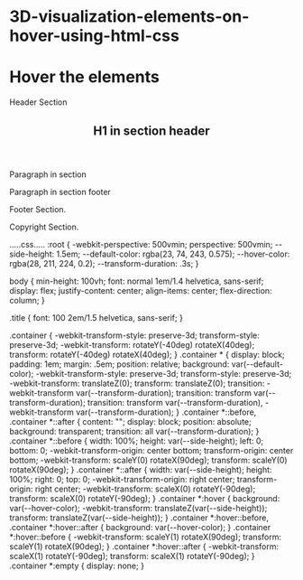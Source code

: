 # 3D-visualization-elements-on-hover-using-html-css
<!DOCTYPE html>
<html>
  <head>
    <meta charset="utf-8">
    <meta name="viewport" content="width=device-width">
    <title>repl.it</title>
    <link href="style.css" rel="stylesheet" type="text/css" />
  </head>
  <body>
    <script src="script.js"></script>
    <html lang="en" >
<head>
  <meta charset="UTF-8">
  <title>3D Visualization | Webdevtrick.com</title>
  <link rel="stylesheet" href="https://cdnjs.cloudflare.com/ajax/libs/meyer-reset/2.0/reset.min.css">
  <link rel="stylesheet" href="style.css">
 
</head>
<body>
<h1 class="title">Hover the elements</h1>
<div class="container">
  <div>
    <p>Header Section</p>
    <section>
      <header>
        <h1>H1 in section header</h1>
      </header>
      <p>Paragraph in section</p>
      <footer>
        <p>Paragraph in section footer</p>
      </footer>
    </section>
    <p>Footer Section.</p>
    <p>Copyright Section.</p>
  </div>
</div>
  </body>
</html>
.....css.....
:root {
  -webkit-perspective: 500vmin;
          perspective: 500vmin;
  --side-height: 1.5em;
  --default-color: rgba(23, 74, 243, 0.575);
  --hover-color: rgba(28, 211, 224, 0.2);
  --transform-duration: .3s;
}
 
body {
  min-height: 100vh;
  font: normal 1em/1.4 helvetica, sans-serif;
  display: flex;
  justify-content: center;
  align-items: center;
  flex-direction: column;
}
 
.title {
  font: 100 2em/1.5 helvetica, sans-serif;
}
 
.container {
  -webkit-transform-style: preserve-3d;
          transform-style: preserve-3d;
  -webkit-transform: rotateY(-40deg) rotateX(40deg);
          transform: rotateY(-40deg) rotateX(40deg);
}
.container * {
  display: block;
  padding: 1em;
  margin: .5em;
  position: relative;
  background: var(--default-color);
  -webkit-transform-style: preserve-3d;
          transform-style: preserve-3d;
  -webkit-transform: translateZ(0);
          transform: translateZ(0);
  transition: -webkit-transform var(--transform-duration);
  transition: transform var(--transform-duration);
  transition: transform var(--transform-duration), -webkit-transform var(--transform-duration);
}
.container *::before, .container *::after {
  content: "";
  display: block;
  position: absolute;
  background: transparent;
  transition: all var(--transform-duration);
}
.container *::before {
  width: 100%;
  height: var(--side-height);
  left: 0;
  bottom: 0;
  -webkit-transform-origin: center bottom;
          transform-origin: center bottom;
  -webkit-transform: scaleY(0) rotateX(90deg);
          transform: scaleY(0) rotateX(90deg);
}
.container *::after {
  width: var(--side-height);
  height: 100%;
  right: 0;
  top: 0;
  -webkit-transform-origin: right center;
          transform-origin: right center;
  -webkit-transform: scaleX(0) rotateY(-90deg);
          transform: scaleX(0) rotateY(-90deg);
}
.container *:hover {
  background: var(--hover-color);
  -webkit-transform: translateZ(var(--side-height));
          transform: translateZ(var(--side-height));
}
.container *:hover::before, .container *:hover::after {
  background: var(--hover-color);
}
.container *:hover::before {
  -webkit-transform: scaleY(1) rotateX(90deg);
          transform: scaleY(1) rotateX(90deg);
}
.container *:hover::after {
  -webkit-transform: scaleX(1) rotateY(-90deg);
          transform: scaleX(1) rotateY(-90deg);
}
.container *:empty {
  display: none;
}
